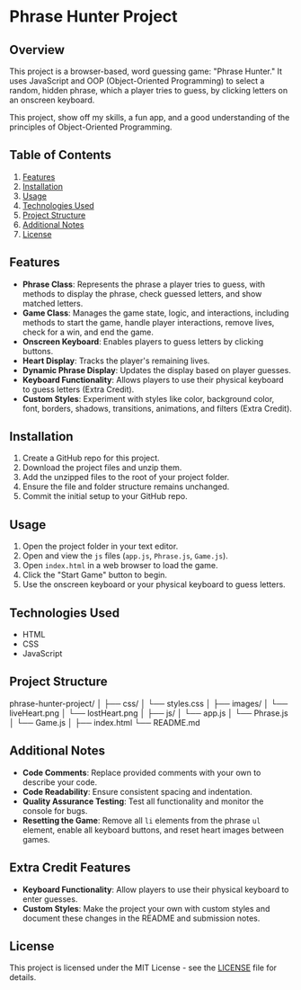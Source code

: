 # Phrase Hunter Project

## Overview
This project is a browser-based, word guessing game: "Phrase Hunter." It uses JavaScript and OOP (Object-Oriented Programming) to select a random, hidden phrase, which a player tries to guess, by clicking letters on an onscreen keyboard.

This project, show off my skills, a fun app, and a good understanding of the principles of Object-Oriented Programming.

## Table of Contents
1. [Features](#features)
2. [Installation](#installation)
3. [Usage](#usage)
4. [Technologies Used](#technologies-used)
5. [Project Structure](#project-structure)
6. [Additional Notes](#additional-notes)
7. [License](#license)

## Features
- **Phrase Class**: Represents the phrase a player tries to guess, with methods to display the phrase, check guessed letters, and show matched letters.
- **Game Class**: Manages the game state, logic, and interactions, including methods to start the game, handle player interactions, remove lives, check for a win, and end the game.
- **Onscreen Keyboard**: Enables players to guess letters by clicking buttons.
- **Heart Display**: Tracks the player's remaining lives.
- **Dynamic Phrase Display**: Updates the display based on player guesses.
- **Keyboard Functionality**: Allows players to use their physical keyboard to guess letters (Extra Credit).
- **Custom Styles**: Experiment with styles like color, background color, font, borders, shadows, transitions, animations, and filters (Extra Credit).

## Installation
1. Create a GitHub repo for this project.
2. Download the project files and unzip them.
3. Add the unzipped files to the root of your project folder.
4. Ensure the file and folder structure remains unchanged.
5. Commit the initial setup to your GitHub repo.

## Usage
1. Open the project folder in your text editor.
2. Open and view the `js` files (`app.js`, `Phrase.js`, `Game.js`).
3. Open `index.html` in a web browser to load the game.
4. Click the "Start Game" button to begin.
5. Use the onscreen keyboard or your physical keyboard to guess letters.

## Technologies Used
- HTML
- CSS
- JavaScript

## Project Structure
phrase-hunter-project/
│
├── css/
│ └── styles.css
│
├── images/
│ └── liveHeart.png
│ └── lostHeart.png
│
├── js/
│ └── app.js
│ └── Phrase.js
│ └── Game.js
│
├── index.html
└── README.md

## Additional Notes
- **Code Comments**: Replace provided comments with your own to describe your code.
- **Code Readability**: Ensure consistent spacing and indentation.
- **Quality Assurance Testing**: Test all functionality and monitor the console for bugs.
- **Resetting the Game**: Remove all `li` elements from the phrase `ul` element, enable all keyboard buttons, and reset heart images between games.

## Extra Credit Features
- **Keyboard Functionality**: Allow players to use their physical keyboard to enter guesses.
- **Custom Styles**: Make the project your own with custom styles and document these changes in the README and submission notes.

## License
This project is licensed under the MIT License - see the [LICENSE](LICENSE) file for details.
